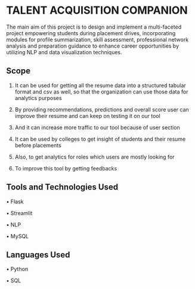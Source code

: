 # TALENT ACQUISITION COMPANION

The main aim of this project is to design and implement a multi-faceted project empowering students during placement drives, incorporating modules for profile summarization, skill assessment, professional network analysis and preparation guidance to enhance career opportunities by utilizing NLP and data visualization techniques.

## Scope
1. It can be used for getting all the resume data into a structured tabular format and csv as well, so that the organization can use those data for analytics purposes

2. By providing recommendations, predictions and overall score user can improve their resume and can keep on testing it on our tool

3. And it can increase more traffic to our tool because of user section

4. It can be used by colleges to get insight of students and their resume before placements

5. Also, to get analytics for roles which users are mostly looking for

6. To improve this tool by getting feedbacks

## Tools and Technologies Used
• Flask

• Streamlit

• NLP

• MySQL

## Languages Used
• Python

• SQL
